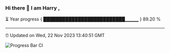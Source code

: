 ### Hi there 👋 I am Harry , 

⏳ Year progress { ██████████████████████████▁▁▁▁ } 89.20 %

---

⏰ Updated on Wed, 22 Nov 2023 13:40:51 GMT

![Progress Bar CI](https://github.com/duykhang68/duykhang68/workflows/Progress%20Bar%20CI/badge.svg)
